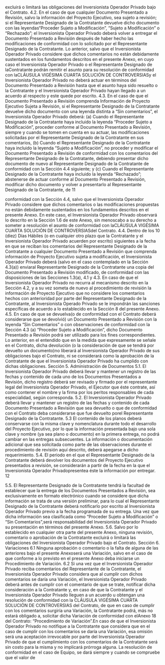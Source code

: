 excluirá o limitará las obligaciones del Inversionista Operador Privado bajo el Contrato.
4.2. En el caso de que cualquier Documento Presentado a Revisión, salvo la información del
Proyecto Ejecutivo, sea sujeto a revisión; si el Representante Designado de la Contratante devuelve dicho
documento con las leyendas“Proceder Sujeto a Modificación”, “Sujeto a Modificación” o “Rechazado”;
el Inversionista Operador Privado deberá volver a entregar el Documento Presentado a Revisión después de
haber hecho las modificaciones de conformidad con lo solicitado por el Representante Designado de la
Contratante. Lo anterior, salvo que el Inversionista Operador Privado considere que dichos comentarios no
están debidamente sustentados en los fundamentos descritos en el presente Anexo, en cuyo caso el
Inversionista Operador Privado o el Representante Designado de laContratante podrán remitir el asunto para
su resolución de conformidad con laCLÁUSULA VIGÉSIMA CUARTA SOLUCIÓN DE CONTROVERSIASy
el Inversionista Operador Privado no deberá actuar en términos del Documento Presentado a Revisión hasta
que el asunto haya sido resuelto o la Contratante y el Inversionista Operador Privado hayan llegado a un
acuerdo al respecto y este quede por escrito.
4.3. En el caso de que el Documento Presentado a Revisión comprenda Información de
Proyecto Ejecutivo Sujeta a Revisión, si el Representante Designado de la Contratante devuelve dicho
documento con una leyenda distinta a “Sin comentarios”, el Inversionista Operador Privado deberá:
(a) Cuando el Representante Designado de la Contratante haya incluido la leyenda “Proceder
Sujeto a Modificación”, proceder conforme al Documento Presentado a Revisión, siempre y
cuando se tomen en cuenta en su actuar, las modificaciones solicitadas por el Representante
Designado de la Contratante en sus comentarios,
(b) Cuando el Representante Designado de la Contratante haya incluido la leyenda “Sujeto a
Modificación”, no proceder y modificar el Documento Presentado a Revisión de conformidad
con los comentarios del Representante Designado de la Contratante, debiendo presentar dicho
documento de nuevo al Representante Designado de la Contratante de conformidad con la
Sección 4.4 siguiente; y
(c) Cuando el Representante Designado de la Contratante haya incluido la leyenda “Rechazado”;
abstenerse de actuar conforme al Documento Presentado a Revisión, modificar dicho
documento y volver a presentarlo al Representante Designado de la Contratante, de
11

conformidad con la Sección 4.4, salvo que el Inversionista Operador Privado considere que
dichos comentarios o las modificaciones propuestas no están debidamente sustentados en los
fundamentos descritos en el presente Anexo. En este caso, el Inversionista Operador Privado
observará lo descrito en la Sección 1.6 de este Anexo, sin menoscabo a su derecho a someter
a resolución el asunto de conformidad con laCLÁUSULA VIGÉSIMA CUARTA SOLUCIÓN DE
CONTROVERSIASdel Contrato.
4.4. Dentro de los 10 (diez) Días Hábiles (o en cualquier otro plazo que la Contratante y el
Inversionista Operador Privado acuerden por escrito) siguientes a la fecha en que se reciban los comentarios
del Representante Designado de la Contratante a cualquier Documento Presentado a Revisión que
comprenda información de Proyecto Ejecutivo sujeta a modificación, el Inversionista Operador Privado deberá
(salvo en el caso contemplado en la Sección 4.3(a)) enviaral Representante Designado de la Contratante una
copia del Documento Presentado a Revisión modificado, de conformidad con las disposiciones de las
Secciones 1.3(a), 4.1 y 4.3. En caso de que el Inversionista Operador Privado no recurra al mecanismo
descrito en la Sección 4.2, y a su vez someta de nuevo al procedimiento de revisión la información de
Proyecto Ejecutivo que no considere los comentarios hechos con anterioridad por parte del Representante
Designado de la Contratante, al Inversionista Operado Privado se le impondrán las sanciones específicas de
acuerdo a lo establecido en la Sección 8 del presente Anexo.
4.5. En caso de que se devuelva(o de conformidad con el Contrato deberá considerarse que se
devolvió) un Documento Presentado a Revisión con la leyenda “Sin Comentarios” o con observaciones de
conformidad con la Sección 4.3 (a) “Proceder Sujeto a Modificación”, dicho Documento Presentado a
Revisión podrá ser utilizado para los fines correspondientes. Lo anterior, en el entendido que en la medida
que expresamente se señale en el Contrato, dicha devolución (o la consideración de que se tendrá por
devuelto un documento)no liberará al Inversionista Operador Privado de sus obligaciones bajo el Contrato, ni
se considerará como la aprobación de la Contratante de que el Inversionista Operador Privado ha cumplido
con dichas obligaciones.
Sección 5. Administración de Documentos
5.1. El Inversionista Operador Privado deberá llevar y mantener un registro de las fechas y
contenido de cada uno de los Documentos Presentados a Revisión, dicho registro deberá ser revisado y
firmado por el representante legal del Inversionista Operador Privado, el Ejecutor que éste contrate, así como
contener el nombre y la firma por los peritos responsables de cada especialidad, según corresponda.
5.2. El Inversionista Operador Privado deberá llevar y mantener un registro de las fechas y
contenido de cada Documento Presentado a Revisión que sea devuelto o que de conformidad con el Contrato
deba considerarse que fue devuelto porel Representante Designado de la Contratante.
5.3 El contenido de los planos deberá conservarse con la misma clave y nomenclatura durante
todo el desarrollo del Proyecto Ejecutivo, por lo que la información presentada bajo una sola clave y nombre
(ya sea plano o documento) en la primera entrega, no podrá cambiar en las entregas subsecuentes. La
información o documentación adicional que sea solicitada como parte de las observaciones durante el
procedimiento de revisión aquí descrito, deberá apegarse a dicho requerimiento.
5.4. El periodo en el que el Representante Designado de la Contratante deberá devolver los
documentos del Proyecto Ejecutivo presentados a revisión, se considerarán a partir de la fecha en la que el
Inversionista Operador Privadopresentea éste la información por entregar.
12

5.5. El Representante Designado de la Contratante tendrá la facultad de establecer que la
entrega de los Documentos Presentados a Revisión, sea exclusivamente en formato electrónico cuando se
considere que dicha información se trata de una versión preliminar, para lo cual el Representante Designado
de la Contratante deberá notificarlo por escrito al Inversionista Operador Privado previo a la fecha programada
de su entrega. Una vez que dicha información sea clasificada como “Proceder Sujeto a Modificación” o
“Sin Comentarios”,será responsabilidad del Inversionista Operador Privado su presentación en términos del
presente Anexo.
5.6. Salvo por lo establecido en cualquier otra parte del presente Anexo, ninguna revisión,
comentario o aprobación de la Contratante excluirá o limitará las obligaciones del Inversionista Operador
Privado bajo el Contrato.
Sección 6. Variaciones
6.1 Ninguna aprobación o comentario o la falta de alguna de las anteriores bajo el presente
Anexoserá una Variación, salvo en el caso de que conforme a lo previsto en el presente Anexo deba iniciarse
un Procedimiento de Variación.
6.2 Si una vez que el Inversionista Operador Privado reciba comentarios del Representante de
la Contratante, el Inversionista Operador Privado considera que al cumplir con dichos comentarios se daría
una Variación, el Inversionista Operador Privado deberá antes de cumplir con el comentario de que se trate,
notificar dicha consideración a la Contratante y, en caso de que la Contratante y el Inversionista Operador
Privado lleguen a un acuerdo u obtengan una resolución de conformidad con la CLÁUSULA VIGÉSIMA
CUARTA SOLUCIÓN DE CONTROVERSIAS del Contrato, de que en caso de cumplir con los comentarios
surgiría una Variación, la Contratante podrá, más no estará obligado a, solicitar dicha Variación de
conformidad con elAnexo 18 del Contrato: “Procedimiento de Variación”.En caso de que el Inversionista
Operador Privado no notifique a la Contratante que considera que en el caso de cumplir con los comentarios
se daría una Variación, esa omisión será una aceptación irrevocable por parte del Inversionista Operador
Privado de que el cumplimiento con los comentarios de la Contratante será sin costo para la misma y no
implicará prórroga alguna.
La resolución de conformidad en el caso de Equipo, se dará siempre y cuando se compruebe que el valor de

